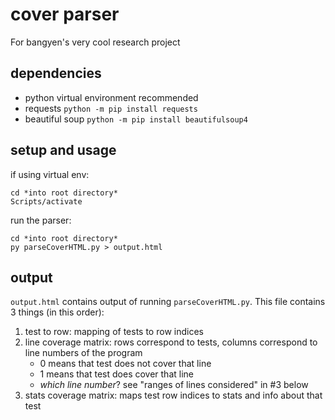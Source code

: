 # cover parser
For bangyen's very cool research project

## dependencies
- python virtual environment recommended
- requests `python -m pip install requests`
- beautiful soup `python -m pip install beautifulsoup4`

## setup and usage
if using virtual env:
```
cd *into root directory*
Scripts/activate
```
run the parser:
```
cd *into root directory*
py parseCoverHTML.py > output.html
```

## output
`output.html` contains output of running `parseCoverHTML.py`.
This file contains 3 things (in this order):
1. test to row: mapping of tests to row indices
2. line coverage matrix: rows correspond to tests, columns correspond to line numbers of the program
    - 0 means that test does not cover that line
    - 1 means that test does cover that line
    - *which line number*? see "ranges of lines considered" in #3 below
3. stats coverage matrix: maps test row indices to stats and info about that test